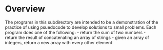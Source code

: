 # Overview
<p>
  The programs in this subdirectory are intended to be a demonstration of the
  practice of using psuedocode to develop solutions to small problems. Each
  program does one of the following:
  - return the sum of two numbers
  - return the result of concatenating an array of strings
  - given an array of integers, return a new array with every other element
</p>
